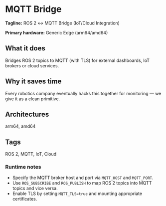 # MQTT Bridge

**Tagline:** ROS 2 ↔ MQTT Bridge (IoT/Cloud Integration)

**Primary hardware:** Generic Edge (arm64/amd64)

## What it does
Bridges ROS 2 topics to MQTT (with TLS) for external dashboards, IoT brokers or cloud services.

## Why it saves time
Every robotics company eventually hacks this together for monitoring — we give it as a clean primitive.

## Architectures
arm64, amd64

## Tags
ROS 2, MQTT, IoT, Cloud

### Runtime notes

- Specify the MQTT broker host and port via `MQTT_HOST` and `MQTT_PORT`.
- Use `ROS_SUBSCRIBE` and `ROS_PUBLISH` to map ROS 2 topics into MQTT topics and vice versa.
- Enable TLS by setting `MQTT_TLS=true` and mounting appropriate certificates.
